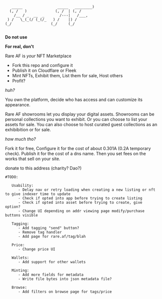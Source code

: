 

```

   _____                _____   ________) 
  (, /   )             (, /  | (, /       
    /__ / _  __  _       /---|   /___,    
 ) /   \_(_(/ (_(/_   ) /    |) /         
(_/                  (_/     (_/          
                                          

```

**Do not use**


**For real, don't**

Rare AF is _your_ NFT Marketplace

- Fork this repo and configure it
- Publish it on Cloudflare or Fleek
- Mint NFTs, Exhibit them, List them for sale, Host others
- Profit?


*huh?*

You own the platform, decide who has access and can customize its appearance. 

Rare AF showrooms let you display your digital assets.  Showrooms can be personal collections you want to exhibit. Or you can choose to list your assets for sale. You can also choose to host curated guest collections as an exhibibition or for sale. 


*how much tho?*

Fork it for free, Configure it for the cost of about 0.301A (0.2A temporary check). Publish it for the cost of a dns name. Then you set fees on the works that sell on your site.


donate to this address (charity? Dao?)

```
#TODO:

   Usability:
      - Delay nav or retry loading when creating a new listing or nft to give indexer time to update
      - Check if opted into app before trying to create listing
      - Check if opted into asset before trying to create, give option?
      - Change UI depending on addr viewing page modify/purchase buttons visible 

   Tagging:
      - Add tagging "send" button? 
      - Remove tag handler
      - Add page for rare.af/tag/blah
   
   Price:
      - Change price UI

   Wallets:
      - Add support for other wallets

   Minting:
      - Add more fields for metadata
      - Write file bytes into json metadata file?

   Browse:
      - Add filters on browse page for tags/price
   




```

